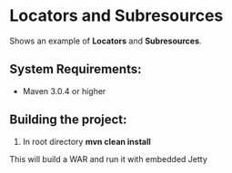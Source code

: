 Locators and Subresources
========================

Shows an example of **Locators** and **Subresources**.


System Requirements:
-------------------------

- Maven 3.0.4 or higher



Building the project:
-------------------------

1. In root directory **mvn clean install**


This will build a WAR and run it with embedded Jetty
